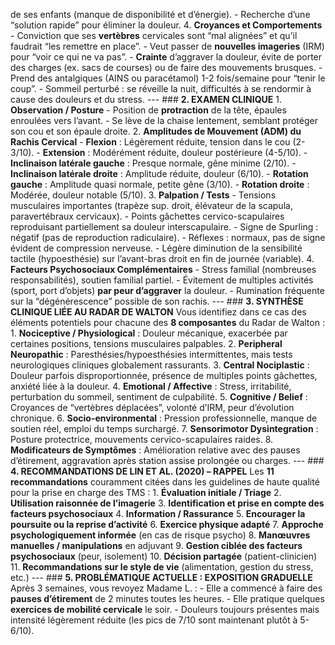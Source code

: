 de ses enfants (manque de disponibilité et d’énergie). - Recherche d’une “solution rapide” pour éliminer la douleur. 4. **Croyances et Comportements** - Conviction que ses **vertèbres** cervicales sont “mal alignées” et qu’il faudrait “les remettre en place”. - Veut passer de **nouvelles imageries** (IRM) pour “voir ce qui ne va pas”. - **Crainte** d’aggraver la douleur, évite de porter des charges (ex. sacs de courses) ou de faire des mouvements brusques. - Prend des antalgiques (AINS ou paracétamol) 1-2 fois/semaine pour “tenir le coup”. - Sommeil perturbé : se réveille la nuit, difficultés à se rendormir à cause des douleurs et du stress. --- ### **2. EXAMEN CLINIQUE** 1. **Observation / Posture** - Position de **protraction** de la tête, épaules enroulées vers l’avant. - Se lève de la chaise lentement, semblant protéger son cou et son épaule droite. 2. **Amplitudes de Mouvement (ADM) du Rachis Cervical** - **Flexion** : Légèrement réduite, tension dans le cou (2-3/10). - **Extension** : Modérément réduite, douleur postérieure (4-5/10). - **Inclinaison latérale gauche** : Presque normale, gêne minime (2/10). - **Inclinaison latérale droite** : Amplitude réduite, douleur (6/10). - **Rotation gauche** : Amplitude quasi normale, petite gêne (3/10). - **Rotation droite** : Modérée, douleur notable (5/10). 3. **Palpation / Tests** - Tensions musculaires importantes (trapèze sup. droit, élévateur de la scapula, paravertébraux cervicaux). - Points gâchettes cervico-scapulaires reproduisant partiellement sa douleur interscapulaire. - Signe de Spurling : négatif (pas de reproduction radiculaire). - Réflexes : normaux, pas de signe évident de compression nerveuse. - Légère diminution de la sensibilité tactile (hypoesthésie) sur l’avant-bras droit en fin de journée (variable). 4. **Facteurs Psychosociaux Complémentaires** - Stress familial (nombreuses responsabilités), soutien familial partiel. - Évitement de multiples activités (sport, port d’objets) **par peur d’aggraver** la douleur. - Rumination fréquente sur la “dégénérescence” possible de son rachis. --- ### **3. SYNTHÈSE CLINIQUE LIÉE AU RADAR DE WALTON** Vous identifiez dans ce cas des éléments potentiels pour chacune des **8 composantes** du Radar de Walton : 1. **Nociceptive / Physiological** : Douleur mécanique, exacerbée par certaines positions, tensions musculaires palpables. 2. **Peripheral Neuropathic** : Paresthésies/hypoesthésies intermittentes, mais tests neurologiques cliniques globalement rassurants. 3. **Central Nociplastic** : Douleur parfois disproportionnée, présence de multiples points gâchettes, anxiété liée à la douleur. 4. **Emotional / Affective** : Stress, irritabilité, perturbation du sommeil, sentiment de culpabilité. 5. **Cognitive / Belief** : Croyances de “vertèbres déplacées”, volonté d’IRM, peur d’évolution chronique. 6. **Socio-environmental** : Pression professionnelle, manque de soutien réel, emploi du temps surchargé. 7. **Sensorimotor Dysintegration** : Posture protectrice, mouvements cervico-scapulaires raides. 8. **Modificateurs de Symptômes** : Amélioration relative avec des pauses d’étirement, aggravation après station assise prolongée ou charges. --- ### **4. RECOMMANDATIONS DE LIN ET AL. (2020) – RAPPEL** Les **11 recommandations** couramment citées dans les guidelines de haute qualité pour la prise en charge des TMS : 1. **Évaluation initiale / Triage** 2. **Utilisation raisonnée de l’imagerie** 3. **Identification et prise en compte des facteurs psychosociaux** 4. **Information / Rassurance** 5. **Encourager la poursuite ou la reprise d’activité** 6. **Exercice physique adapté** 7. **Approche psychologiquement informée** (en cas de risque psycho) 8. **Manœuvres manuelles / manipulations** en adjuvant 9. **Gestion ciblée des facteurs psychosociaux** (peur, isolement) 10. **Décision partagée** (patient-clinicien) 11. **Recommandations sur le style de vie** (alimentation, gestion du stress, etc.) --- ### **5. PROBLÉMATIQUE ACTUELLE : EXPOSITION GRADUELLE** Après 3 semaines, vous revoyez Madame L. : - Elle a commencé à faire des **pauses d’étirement** de 2 minutes toutes les heures. - Elle pratique quelques **exercices de mobilité cervicale** le soir. - Douleurs toujours présentes mais intensité légèrement réduite (les pics de 7/10 sont maintenant plutôt à 5-6/10).